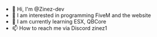 - 👋 Hi, I'm @Zinez-dev
- 👀 I am interested in programming FiveM and the website
- 🌱 I am currently learning ESX, QBCore
- 📫 How to reach me via Discord zinez1

<!---
Zinez-dev/Zinez-dev is a ✨private✨ repository because `README.md` (this file) appears in your GitHub profile.
You can click the preview link to take a look at the changes you've made.
--->
